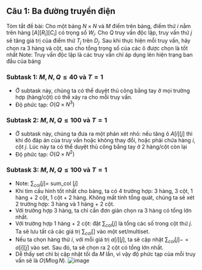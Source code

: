 
## Câu 1: Ba đường truyền điện
Tóm tắt đề bài: Cho một bảng $N \times N$ và $M$ điểm trên bảng, điểm thứ $i$ nằm trên hàng $[A][R_i][C_i]$ có trọng số $W_i$. Cho $Q$ truy vấn độc lập, truy vấn thứ $j$ sẽ tăng giá trị của điểm thứ $T_j$ trên $D_j$. Sau khi thực hiện mỗi truy vấn, hãy chọn ra 3 hàng và cột, sao cho tổng trọng số của các ô được chọn là tốt nhất 
Note: Truy vấn độc lập là các truy vấn chỉ áp dụng lên hiện trạng ban đầu của bảng
### Subtask 1: $M,N,Q \le 40$ và $T=1$
- Ở subtask này, chúng ta có thể duyệt thủ công bằng tay ở mọi trường hợp (hàng/cột) có thể xảy ra cho mỗi truy vấn. 
- Độ phức tạp: $O(Q \times N^3)$
### Subtask 2: $M,N,Q \le 100$ và $T=1$
- Ở subtask này, chúng ta đưa ra một phán xét nhỏ: nếu tăng ô $A[i][j]$ thì khi đó đáp án của truy vấn hoặc không thay đổi, hoặc phải chứa hàng $i$, cột $j$. Lúc này ta có thể duyệt thủ công bằng tay ở 2 hàng/cột còn lại
- Độ phức tạp: $O(Q \times N^2)$
### Subtask 3: $M,N,Q \le 100$ và $T=1$
- Note: $\sum_{col}[j]=$ sum_col $[j]$
- Khi tìm cấu hình tốt nhất cho bảng, ta có 4 trường hợp: 3 hàng, 3 cột, 1 hàng + 2 cột, 1 cột + 2 hàng. Không mất tính tổng quát, chúng ta sẽ xét 2 trường hợp: 3 hàng và 1 hàng + 2 cột.
- Với trường hợp 3 hàng, ta chỉ cần đơn giản chọn ra 3 hàng có tổng lớn nhất.  
- Với trường hợp 1 hàng + 2 cột: đặt $\sum_{col}[j]$ là tổng các số trong cột thứ $j$. Ta sẽ lưu tất cả các giá trị $\sum_{col}[]$ vào một set/multiset.  
- Nếu ta chọn hàng thứ $i$, với mỗi giá trị $a[i][j]$, ta sẽ cập nhật $\sum_{col}[j] -= a[i][j]$ vào set. Sau đó, ta sẽ chọn ra 2 cột có tổng lớn nhất.  
- Dễ thấy set chỉ bị cập nhật tối đa $M$ lần, vì vậy độ phức tạp của mỗi truy vấn sẽ là $O(M \log N)$.
  ![image](https://github.com/MustardLawyer1995/HSGQG-2024/assets/156400720/6db86f7e-4df7-4841-aa9a-1d4e420f8acd)
